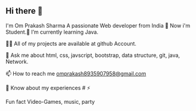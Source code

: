 ## Hi there 👋

I'm Om Prakash Sharma A passionate Web developer from India 🔭 Now i'm Student.🌱 I’m currently learning Java.

👨‍💻 All of my projects are available at github Account.

💬 Ask me about html, css, javscript, bootstrap, data structure, git, java, Network.

📫 How to reach me omprakash8935907958@gmail.com

📄 Know about my experiences # ⚡

Fun fact Video-Games, music, party
